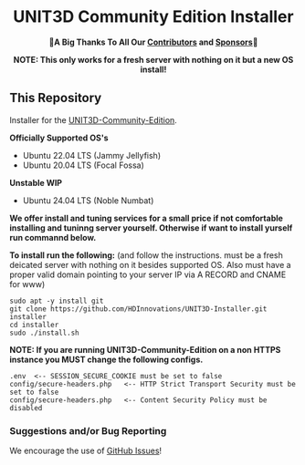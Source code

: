 <h1 align="center">UNIT3D Community Edition Installer</h1>

<p align="center">
    🎉<b>A Big Thanks To All Our <a href="https://github.com/HDInnovations/UNIT3D-Community-Edition/graphs/contributors">Contributors</a> and <a href="https://github.com/sponsors/HDVinnie">Sponsors</a></b>🎉
</p>

<p align="center"><b>NOTE: This only works for a fresh server with nothing on it but a new OS install!</b></p>

## This Repository
Installer for the [UNIT3D-Community-Edition](https://github.com/HDInnovations/UNIT3D-Community-Edition).

**Officially Supported OS's**
- Ubuntu 22.04 LTS (Jammy Jellyfish)
- Ubuntu 20.04 LTS (Focal Fossa)

**Unstable WIP**
- Ubuntu 24.04 LTS (Noble Numbat)


**We offer install and tuning services for a small price if not comfortable installing and tuninng server yourself. Otherwise if want to install yurself run commannd below.**

**To install run the following:** (and follow the instructions. must be a fresh deicated server with nothing on it besides supported OS. Also must have a proper valid domain pointing to your server IP via A RECORD and CNAME for www)
```
sudo apt -y install git
git clone https://github.com/HDInnovations/UNIT3D-Installer.git installer
cd installer
sudo ./install.sh
```

**NOTE: If you are running UNIT3D-Community-Edition on a non HTTPS instance you MUST change the following configs.**
```
.env  <-- SESSION_SECURE_COOKIE must be set to false
config/secure-headers.php   <-- HTTP Strict Transport Security must be set to false
config/secure-headers.php   <-- Content Security Policy must be disabled
```

### Suggestions and/or Bug Reporting
We encourage the use of [GitHub Issues](https://github.com/HDInnovations/UNIT3D-INSTALLER/issues/new)!
